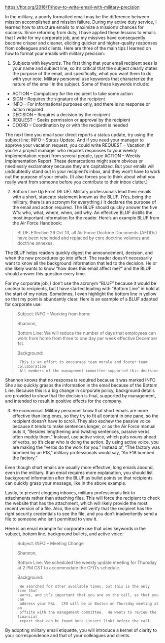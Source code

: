 https://hbr.org/2016/11/how-to-write-email-with-military-precision

In the military, a poorly formatted email may be the difference between mission
accomplished and mission failure. During my active duty service, I learned how
to structure emails to maximize a mission’s chances for success. Since
returning from duty, I have applied these lessons to emails that I write for my
corporate job, and my missives have consequently become crisper and cleaner,
eliciting quicker and higher-quality responses from colleagues and clients.
Here are three of the main tips I learned on how to format your emails with
military precision:

1. Subjects with keywords. The first thing that your email recipient sees is
your name and subject line, so it’s critical that the subject clearly states
the purpose of the email, and specifically, what you want them to do with your
note. Military personnel use keywords that characterize the nature of the email
in the subject. Some of these keywords include:

- ACTION – Compulsory for the recipient to take some action
- SIGN – Requires the signature of the recipient
- INFO – For informational purposes only, and there is no response or action required
- DECISION – Requires a decision by the recipient
- REQUEST – Seeks permission or approval by the recipient
- COORD – Coordination by or with the recipient is needed

The next time you email your direct reports a status update, try using the
subject line: INFO – Status Update. And if you need your manager to approve
your vacation request, you could write REQUEST – Vacation. If you’re a project
manager who requires responses to your weekly implementation report from
several people, type ACTION – Weekly Implementation Report. These demarcations
might seem obvious or needlessly exclamatory because they are capitalized. But
your emails will undoubtedly stand out in your recipient’s inbox, and they
won’t have to work out the purpose of your emails. (It also forces you to think
about what you really want from someone before you contribute to their inbox
clutter.)

2. Bottom Line Up Front (BLUF). Military professionals lead their emails with a
short, staccato statement known as the BLUF. (Yes, being the military, there is
an acronym for everything.) It declares the purpose of the email and action
required. The BLUF should quickly answer the five W’s: who, what, where, when,
and why. An effective BLUF distills the most important information for the
reader. Here’s an example BLUF from the Air Force Handbook:

>  BLUF: Effective 29 Oct 13, all Air Force Doctrine Documents (AFDDs) have
>  been rescinded and replaced by core doctrine volumes and doctrine annexes.
>
The BLUF helps readers quickly digest the announcement, decision, and when the
new procedures go into effect. The reader doesn’t necessarily want to know all
the background information that led to the decision. He or she likely wants to
know “how does this email affect me?” and the BLUF should answer this question
every time.

For my corporate job, I don’t use the acronym “BLUF” because it would be
unclear to recipients, but I have started leading with “Bottom Line” in bold at
the start of my notes. Sometimes, I even highlight the bottom line in yellow so
that my point is abundantly clear. Here is an example of a BLUF adapted for
corporate use:

>  Subject: INFO – Working from home
>
>  Shannon,
>
>  Bottom Line: We will reduce the number of days that employees can work from
>  home from three to one day per week effective December 1st.
>
>  Background:
>
>      This is an effort to encourage team morale and foster team collaboration
>      All members of the management committee supported this decision

Shannon knows that no response is required because it was marked INFO. She also
quickly grasps the information in the email because of the Bottom Line. Because
this is a big change in corporate policy, background details are provided to
show that the decision is final, supported by management, and intended to
result in positive effects for the company.

3. Be economical. Military personnel know that short emails are more effective
than long ones, so they try to fit all content in one pane, so the recipient
doesn’t have to scroll. They also eschew the passive voice because it tends to
make sentences longer, or as the Air Force manual puts it, “Besides lengthening
and twisting sentences, passive verbs often muddy them.” Instead, use active
voice, which puts nouns ahead of verbs, so it’s clear who is doing the action.
By using active voice, you are making the “verbs do the work for you.” Instead
of, “The factory was bombed by an F18,” military professionals would say, “An
F18 bombed the factory.”

Even though short emails are usually more effective, long emails abound, even
in the military. If an email requires more explanation, you should list
background information after the BLUF as bullet points so that recipients can
quickly grasp your message, like in the above example.

Lastly, to prevent clogging inboxes, military professionals link to attachments
rather than attaching files. This will force the recipient to check the website
that has the attachment, which will likely provide the most recent version of a
file. Also, the site will verify that the recipient has the right security
credentials to see the file, and you don’t inadvertently send a file to someone
who isn’t permitted to view it.

Here is an email example for corporate use that uses keywords in the subject,
bottom line, background bullets, and active voice:

>  Subject: INFO – Meeting Change
>
>  Shannon,
>
>  Bottom Line: We scheduled the weekly update meeting for Thursday at 2 PM CST
>  to accommodate the CFO’s schedule.
>
>  Background:
>
>      We searched for other available times, but this is the only time that
>      works, and it’s important that you are on the call, so that you can
>      address your P&L.  CFO will be in Boston on Thursday meeting at an
>      offsite with the management committee.  He wants to review the financial
>      report that can be found here (insert link) before the call.

By adopting military email etiquette, you will introduce a kernel of clarity to
your correspondence and that of your colleagues and clients.
